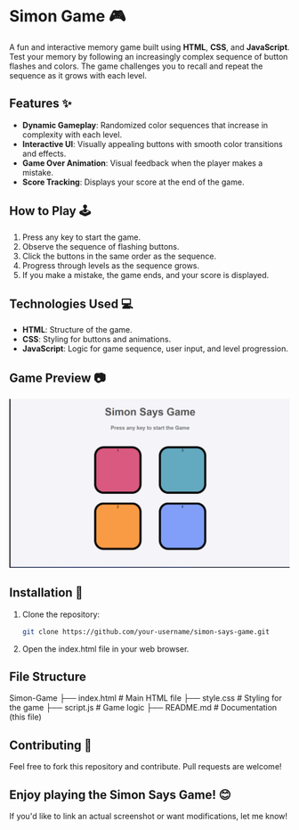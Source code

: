 # Simon Game 🎮

A fun and interactive memory game built using **HTML**, **CSS**, and **JavaScript**. Test your memory by following an increasingly complex sequence of button flashes and colors. The game challenges you to recall and repeat the sequence as it grows with each level.

## Features ✨
- **Dynamic Gameplay**: Randomized color sequences that increase in complexity with each level.
- **Interactive UI**: Visually appealing buttons with smooth color transitions and effects.
- **Game Over Animation**: Visual feedback when the player makes a mistake.
- **Score Tracking**: Displays your score at the end of the game.

## How to Play 🕹️
1. Press any key to start the game.
2. Observe the sequence of flashing buttons.
3. Click the buttons in the same order as the sequence.
4. Progress through levels as the sequence grows.
5. If you make a mistake, the game ends, and your score is displayed.

## Technologies Used 💻
- **HTML**: Structure of the game.
- **CSS**: Styling for buttons and animations.
- **JavaScript**: Logic for game sequence, user input, and level progression.

## Game Preview 📷
![Game Screenshot](img.png)

## Installation 🚀
1. Clone the repository:
   ```bash
   git clone https://github.com/your-username/simon-says-game.git   
2. Open the index.html file in your web browser.

## File Structure
Simon-Game
├── index.html       # Main HTML file
├── style.css        # Styling for the game
├── script.js        # Game logic
├── README.md        # Documentation (this file)

## Contributing 🤝
Feel free to fork this repository and contribute. Pull requests are welcome!

## Enjoy playing the Simon Says Game! 😊
If you'd like to link an actual screenshot or want modifications, let me know!